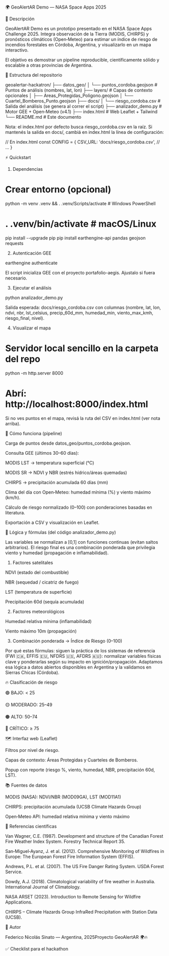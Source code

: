 🌍 GeoAlertAR Demo — NASA Space Apps 2025

🚀 Descripción

GeoAlertAR Demo es un prototipo presentado en el NASA Space Apps Challenge 2025. Integra observación de la Tierra (MODIS, CHIRPS) y pronósticos climáticos (Open‑Meteo) para estimar un índice de riesgo de incendios forestales en Córdoba, Argentina, y visualizarlo en un mapa interactivo.

El objetivo es demostrar un pipeline reproducible, científicamente sólido y escalable a otras provincias de Argentina.

📂 Estructura del repositorio

geoalertar-hackatron/
├── datos_geo/
│   └── puntos_cordoba.geojson          # Puntos de análisis (nombres, lat, lon)
├── layers/                              # Capas de contexto opcionales
│   ├── Areas_Protegidas_Poligono.geojson
│   └── Cuartel_Bomberos_Punto.geojson
├── docs/
│   └── riesgo_cordoba.csv               # Salida del análisis (se genera al correr el script)
├── analizador_demo.py                   # Motor GEE + Open‑Meteo (v4.1)
├── index.html                           # Web Leaflet + Tailwind
└── README.md                            # Este documento

Nota: el index.html por defecto busca riesgo_cordoba.csv en la raíz. Si mantenés la salida en docs/, cambiá en index.html la línea de configuración:

// En index.html
const CONFIG = {
  CSV_URL: 'docs/riesgo_cordoba.csv',
  // ...
}

⚡️ Quickstart

1) Dependencias

# Crear entorno (opcional)
python -m venv .venv && . .venv/Scripts/activate  # Windows PowerShell
# . .venv/bin/activate                             # macOS/Linux

pip install --upgrade pip
pip install earthengine-api pandas geojson requests

2) Autenticación GEE

earthengine authenticate

El script inicializa GEE con el proyecto portafolio-aegis. Ajustalo si fuera necesario.

3) Ejecutar el análisis

python analizador_demo.py

Salida esperada: docs/riesgo_cordoba.csv con columnas (nombre, lat, lon, ndvi, nbr, lst_celsius, precip_60d_mm, humedad_min, viento_max_kmh, riesgo_final, nivel).

4) Visualizar el mapa

# Servidor local sencillo en la carpeta del repo
python -m http.server 8000
# Abrí: http://localhost:8000/index.html

Si no ves puntos en el mapa, revisá la ruta del CSV en index.html (ver nota arriba).

🧠 Cómo funciona (pipeline)

Carga de puntos desde datos_geo/puntos_cordoba.geojson.

Consulta GEE (últimos 30–60 días):

MODIS LST → temperatura superficial (°C)

MODIS SR → NDVI y NBR (estrés hídrico/áreas quemadas)

CHIRPS → precipitación acumulada 60 días (mm)

Clima del día con Open‑Meteo: humedad mínima (%) y viento máximo (km/h).

Cálculo de riesgo normalizado (0–100) con ponderaciones basadas en literatura.

Exportación a CSV y visualización en Leaflet.

🧮 Lógica y fórmulas (del código analizador_demo.py)

Las variables se normalizan a [0,1] con funciones continuas (evitan saltos arbitrarios). El riesgo final es una combinación ponderada que privilegia viento y humedad (propagación e inflamabilidad).

1) Factores satelitales

NDVI (estado del combustible)


NBR (sequedad / cicatriz de fuego)


LST (temperatura de superficie)


Precipitación 60d (sequía acumulada)


2) Factores meteorológicos

Humedad relativa mínima (inflamabilidad)


Viento máximo 10m (propagación)


3) Combinación ponderada → Índice de Riesgo (0–100)



Por qué estas fórmulas: siguen la práctica de los sistemas de referencia (FWI 🇨🇦, EFFIS 🇪🇺, NFDRS 🇺🇸, AFDRS 🇦🇺): normalizar variables físicas clave y ponderarlas según su impacto en ignición/propagación. Adaptamos esa lógica a datos abiertos disponibles en Argentina y la validamos en Sierras Chicas (Córdoba).

🔥 Clasificación de riesgo

🟢 BAJO: < 25

🟡 MODERADO: 25–49

🟠 ALTO: 50–74

🔴 CRÍTICO: ≥ 75

🗺️ Interfaz web (Leaflet)

Filtros por nivel de riesgo.

Capas de contexto: Áreas Protegidas y Cuarteles de Bomberos.

Popup con reporte (riesgo %, viento, humedad, NBR, precipitación 60d, LST).

📚 Fuentes de datos

MODIS (NASA): NDVI/NBR (MOD09GA), LST (MOD11A1)

CHIRPS: precipitación acumulada (UCSB Climate Hazards Group)

Open‑Meteo API: humedad relativa mínima y viento máximo

🔎 Referencias científicas

Van Wagner, C.E. (1987). Development and structure of the Canadian Forest Fire Weather Index System. Forestry Technical Report 35.

San‑Miguel‑Ayanz, J. et al. (2012). Comprehensive Monitoring of Wildfires in Europe: The European Forest Fire Information System (EFFIS).

Andrews, P.L. et al. (2007). The US Fire Danger Rating System. USDA Forest Service.

Dowdy, A.J. (2018). Climatological variability of fire weather in Australia. International Journal of Climatology.

NASA ARSET (2023). Introduction to Remote Sensing for Wildfire Applications.

CHIRPS – Climate Hazards Group InfraRed Precipitation with Station Data (UCSB).

👤 Autor

Federico Nicolás Sinato — Argentina, 2025Proyecto GeoAlertAR 🌍🔥

✅ Checklist para el hackathon



